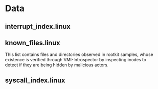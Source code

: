 # Data

## interrupt_index.linux

## known_files.linux

This list contains files and directories observed in rootkit samples, whose existence is verified through VMI-Introspector 
by inspecting inodes to detect if they are being hidden by malicious actors.

## syscall_index.linux
>


